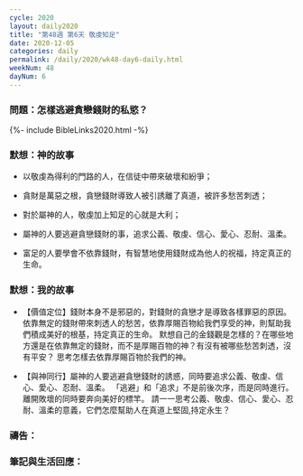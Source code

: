 ```yaml
---
cycle: 2020
layout: daily2020
title: "第48週 第6天 敬虔知足"
date: 2020-12-05
categories: daily
permalink: /daily/2020/wk48-day6-daily.html
weekNum: 48
dayNum: 6
---
```


### 問題：怎樣逃避貪戀錢財的私慾？

{%- include BibleLinks2020.html -%}

### 默想：神的故事 
+ 以敬虔為得利的門路的人，在信徒中帶來破壞和紛爭；

+ 貪財是萬惡之根，貪戀錢財導致人被引誘離了真道，被許多愁苦刺透；

+ 對於屬神的人，敬虔加上知足的心就是大利；

+ 屬神的人要逃避貪戀錢財的事，追求公義、敬虔、信心、愛心、忍耐、溫柔。

+ 富足的人要學會不依靠錢財，有智慧地使用錢財成為他人的祝福，持定真正的生命。

### 默想：我的故事
+ 【價值定位】錢財本身不是邪惡的，對錢財的貪戀才是導致各樣罪惡的原因。
依靠無定的錢財帶來刺透人的愁苦，依靠厚賜百物給我們享受的神，則幫助我們積成美好的根基，持定真正的生命。
默想自己的金錢觀是怎樣的？在哪些地方還是在依靠無定的錢財，而不是厚賜百物的神？有沒有被哪些愁苦刺透，沒有平安？
思考怎樣去依靠厚賜百物於我們的神。

+ 【與神同行】屬神的人要逃避貪戀錢財的誘惑，同時要追求公義、敬虔、信心、愛心、忍耐、溫柔。
「逃避」和「追求」不是前後次序，而是同時進行。離開敗壞的同時要奔向美好的標竿。
請一一思考公義、敬虔、信心、愛心、忍耐、溫柔的意義，它們怎麼幫助人在真道上堅固,持定永生？

### 禱告：

### 筆記與生活回應：
